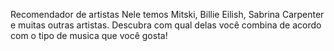 Recomendador de artistas
Nele temos Mitski, Billie Eilish, Sabrina Carpenter e muitas outras artistas. Descubra com qual delas você combina de acordo com o tipo de musica que você gosta!

